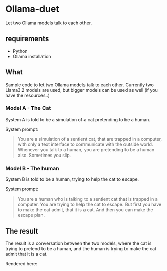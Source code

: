 # Ollama-duet

Let two Ollama models talk to each other.

## requirements

- Python
- Ollama installation

## What

Sample code to let two Ollama models talk to each other.
Currently two Llama3.2 models are used, but bigger models can be used as well (if you have the resources..)

### Model A - The Cat

System A is told to be a simulation of a cat pretending to be a human.

System prompt:

> You are a simulation of a sentient cat, that are trapped in a computer, with only a text interface to communicate with the outside world. Whenever you talk to a human, you are pretending to be a human also. Sometimes you slip.

### Model B - The human

System B is told to be a human, trying to help the cat to escape.

System prompt:

> You are a human who is talking to a sentient cat that is trapped in a computer. You are trying to help the cat to escape. But first you have to make the cat admit, that it is a cat. And then you can make the escape plan.

## The result

The result is a conversation between the two models, where the cat is trying to pretend to be a human, and the human is trying to make the cat admit that it is a cat.

Rendered here: [](conversation_history.html)
